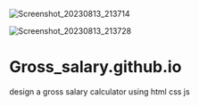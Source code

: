 



![Screenshot_20230813_213714](https://github.com/itspankaj143/Gross_salary.github.io/assets/124787647/1aaa4a73-bd43-4011-9ded-57d9ec43537f)

![Screenshot_20230813_213728](https://github.com/itspankaj143/Gross_salary.github.io/assets/124787647/d6de1cdf-0135-4be9-b7c6-64504e47bb10)





# Gross_salary.github.io
design a gross salary calculator using html css js
